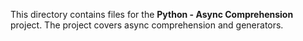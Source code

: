 This directory contains files for the **Python - Async Comprehension** project. The project
covers async comprehension and generators.